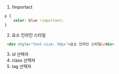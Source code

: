 
1. !importact
```css
p {
    color: blue !important;
}
```
2. 요소 인라인 스타일
```html
 <div style="font-size: 50px">요소 인라인 스타일</div>
```
3. id 선택자
4. class 선택자
5. tag 선택자